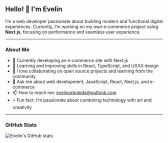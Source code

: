 ## Hello! 👋 I'm Evelin

I’m a web developer passionate about building modern and functional digital experiences. Currently, I’m working on my own e-commerce project using **Next.js**, focusing on performance and seamless user experience.

---

### About Me

- 🔭 Currently developing an e-commerce site with Next.js  
- 🌱 Learning and improving skills in React, TypeScript, and UX/UI design  
- 👯 I love collaborating on open source projects and learning from the community  
- 💬 Ask me about web development, JavaScript, React, Next.js, and e-commerce  
- 📫 How to reach me: evelinarboleda@outlook.com  
- ⚡ Fun fact: I’m passionate about combining technology with art and creativity  

---

### GitHub Stats

![Evelin's GitHub stats](https://github-readme-stats.vercel.app/api?username=evearbol&show_icons=true&theme=radical)
